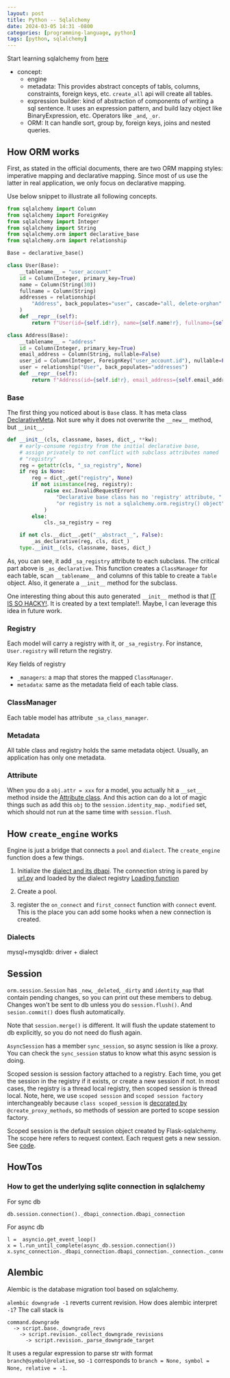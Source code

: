 ```yaml
---
layout: post
title: Python -- Sqlalchemy
date: 2024-03-05 14:31 -0800
categories: [programming-language, python]
tags: [python, sqlalchemy]
---
```


Start learning sqlalchemy from
[here](https://docs.sqlalchemy.org/en/14/tutorial/index.html)

- concept:
  - engine
  - metadata: This provides abstract concepts of tabls, columns, constraints,
    foreign keys, etc. `create_all` api will create all tables.
  - expression builder: kind of abstraction of components of writing a sql
    sentence. It uses an expression pattern, and build lazy object like
    BinaryExpression, etc. Operators like `_and`, `_or`.
  - ORM: It can handle sort, group by, foreign keys, joins and nested queries.

## How ORM works

First, as stated in the official documents, there are two ORM mapping styles:
imperative mapping and declarative mapping. Since most of us use the latter in
real application, we only focus on declarative mapping.

Use below snippet to illustrate all following concepts.

```python
from sqlalchemy import Column
from sqlalchemy import ForeignKey
from sqlalchemy import Integer
from sqlalchemy import String
from sqlalchemy.orm import declarative_base
from sqlalchemy.orm import relationship

Base = declarative_base()

class User(Base):
    __tablename__ = "user_account"
    id = Column(Integer, primary_key=True)
    name = Column(String(30))
    fullname = Column(String)
    addresses = relationship(
        "Address", back_populates="user", cascade="all, delete-orphan"
    )
    def __repr__(self):
        return f"User(id={self.id!r}, name={self.name!r}, fullname={self.fullname!r})"

class Address(Base):
    __tablename__ = "address"
    id = Column(Integer, primary_key=True)
    email_address = Column(String, nullable=False)
    user_id = Column(Integer, ForeignKey("user_account.id"), nullable=False)
    user = relationship("User", back_populates="addresses")
    def __repr__(self):
        return f"Address(id={self.id!r}, email_address={self.email_address!r})"
```

### Base

The first thing you noticed about is `Base` class. It has meta class
[DeclarativeMeta](https://github.com/sqlalchemy/sqlalchemy/blob/ab42b0e3d98386c8a13edea3206ef43f018de3b6/lib/sqlalchemy/orm/decl_api.py#L55).
Not sure why it does not overwrite the `__new__` method, but `__init__`.

```python
def __init__(cls, classname, bases, dict_, **kw):
    # early-consume registry from the initial declarative base,
    # assign privately to not conflict with subclass attributes named
    # "registry"
    reg = getattr(cls, "_sa_registry", None)
    if reg is None:
        reg = dict_.get("registry", None)
        if not isinstance(reg, registry):
            raise exc.InvalidRequestError(
                "Declarative base class has no 'registry' attribute, "
                "or registry is not a sqlalchemy.orm.registry() object"
            )
        else:
            cls._sa_registry = reg

    if not cls.__dict__.get("__abstract__", False):
        _as_declarative(reg, cls, dict_)
    type.__init__(cls, classname, bases, dict_)
```

As, you can see, it add `_sa_registry` attribute to each subclass. The critical
part above is `_as_declarative`. This function creates a `ClassManager` for
each table, scan `__tablename__` and columns of this table to create a `Table`
object. Also, it generate a `__init__` method for the subclass.

One interesting thing about this auto generated `__init__` method is that
[IT IS SO HACKY!](https://github.com/sqlalchemy/sqlalchemy/blob/ab42b0e3d98386c8a13edea3206ef43f018de3b6/lib/sqlalchemy/orm/instrumentation.py#L620-L627).
It is created by a text template!!. Maybe, I can leverage this idea in future
work.

### Registry

Each model will carry a registry with it, or `_sa_registry`. For instance,
`User.registry` will return the registry.

Key fields of registry

- `_managers`: a map that stores the mapped `ClassManager`.
- `metadata`: same as the metadata field of each table class.

### ClassManager

Each table model has attribute `_sa_class_manager`.

### Metadata

All table class and registry holds the same metadata object. Usually, an
application has only one metadata.

### Attribute

When you do a `obj.attr = xxx` for a model, you actually hit a `__set__` method
inside the
[Attribute class](https://github.com/sqlalchemy/sqlalchemy/blob/ab42b0e3d98386c8a13edea3206ef43f018de3b6/lib/sqlalchemy/orm/attributes.py#L458).
And this action can do a lot of magic things such as add this `obj` to the
`session.identity_map._modified` set, which should not run at the same time
with `session.flush`.

## How `create_engine` works

Engine is just a bridge that connects a `pool` and `dialect`. The
`create_engine` function does a few things.

1. Initialize the
   [dialect and its dbapi](https://github.com/sqlalchemy/sqlalchemy/blob/ab42b0e3d98386c8a13edea3206ef43f018de3b6/lib/sqlalchemy/engine/create.py#L545).
   The connection string is pared by
   [url.py](https://github.com/sqlalchemy/sqlalchemy/blob/ab42b0e3d98386c8a13edea3206ef43f018de3b6/lib/sqlalchemy/engine/url.py#L661)
   and loaded by the dialect registry
   [Loading function](https://github.com/sqlalchemy/sqlalchemy/blob/ab42b0e3d98386c8a13edea3206ef43f018de3b6/lib/sqlalchemy/dialects/__init__.py#L22)

2. Create a pool.

3. register the `on_connect` and `first_connect` function with `connect` event.
   This is the place you can add some hooks when a new connection is created.

### Dialects

mysql+mysqldb: driver + dialect

## Session

`orm.session.Session` has `_new`, `_deleted`, `_dirty` and `identity_map` that
contain pending changes, so you can print out these members to debug. Changes
won't be sent to db unless you do `session.flush()`. And `sesion.commit()` does
flush automatically.

Note that `session.merge()` is different. It will flush the update statement to
db explicitly, so you do not need do flush again.

`AsyncSession` has a member `sync_session`, so async session is like a proxy.
You can check the `sync_session` status to know what this async session is
doing.

Scoped session is session factory attached to a registry. Each time, you get
the session in the registry if it exists, or create a new session if not. In
most cases, the registry is a thread local registry, then scoped session is
thread local. Note, here, we use `scoped session` and `scoped session factory`
interchangeably because `class scoped_session` is
[decorated by](https://github.com/sqlalchemy/sqlalchemy/blob/ab42b0e3d98386c8a13edea3206ef43f018de3b6/lib/sqlalchemy/orm/scoping.py#L75)
`@create_proxy_methods`, so methods of session are ported to scope session
factory.

Scoped session is the default session object created by Flask-sqlalchemy. The
scope here refers to request context. Each request gets a new session. See
[code](https://github.com/pallets-eco/flask-sqlalchemy/blob/da0e0df80cc368d95dc5a118ce857cead172aded/flask_sqlalchemy/__init__.py#L886-L900).

## HowTos

### How to get the underlying sqlite connection in sqlalchemy

For sync db

```
db.session.connection()._dbapi_connection.dbapi_connection
```

For async db

```
l =  asyncio.get_event_loop()
x = l.run_until_complete(async_db.session.connection())
x.sync_connection._dbapi_connection.dbapi_connection._connection._connection
```

## Alembic

Alembic is the database migration tool based on sqlalchemy.

`alembic downgrade -1` reverts current revision. How does alembic interpret
`-1`? The call stack is

```
command.downgrade
  -> script.base._downgrade_revs
    -> script.revision._collect_downgrade_revisions
      -> script.revision._parse_downgrade_target
```

It uses a regular expression to parse str with format `branch@symbol@relative`,
so `-1` corresponds to `branch = None, symbol = None, relative = -1`.

